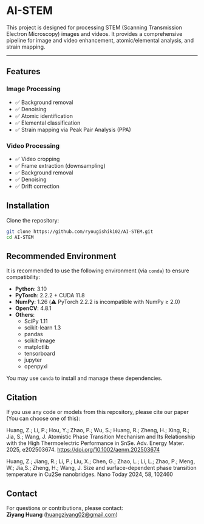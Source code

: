 # AI-STEM

This project is designed for processing STEM (Scanning Transmission Electron Microscopy) images and videos. It provides a comprehensive pipeline for image and video enhancement, atomic/elemental analysis, and strain mapping.

---

## Features

###  Image Processing
- ✅ Background removal
- ✅ Denoising
- ✅ Atomic identification
- ✅ Elemental classification
- ✅ Strain mapping via Peak Pair Analysis (PPA)

###  Video Processing
- ✅ Video cropping
- ✅ Frame extraction (downsampling)
- ✅ Background removal
- ✅ Denoising
- ✅ Drift correction



##  Installation

Clone the repository:

```bash
git clone https://github.com/ryougishiki02/AI-STEM.git
cd AI-STEM
```



## Recommended Environment

It is recommended to use the following environment (via `conda`) to ensure compatibility:

- **Python**: 3.10 
- **PyTorch**: 2.2.2 + CUDA 11.8  
- **NumPy**: 1.26 (⚠️ PyTorch 2.2.2 is incompatible with NumPy ≥ 2.0)  
- **OpenCV**: 4.8.1  
- **Others**:  
  - SciPy 1.11  
  - scikit-learn 1.3  
  - pandas  
  - scikit-image  
  - matplotlib  
  - tensorboard  
  - jupyter  
  - openpyxl  

You may use `conda` to install and manage these dependencies.



## Citation

If you use any code or models from this repository, please cite our paper (You can choose one of this):

Huang, Z.; Li, P.; Hou, Y.; Zhao, P.; Wu, S.; Huang, R.; Zheng, H.; Xing, R.; Jia, S.; Wang, J. Atomistic Phase Transition Mechanism and Its Relationship with the High Thermoelectric Performance in SnSe. Adv. Energy Mater. 2025, e202503674. https://doi.org/10.1002/aenm.202503674

Huang, Z.; Jiang, R.; Li, P.; Liu, X.; Chen, G.; Zhao, L.; Li, L.; Zhao, P.; Meng, W.; Jia,S.; Zheng, H.; Wang, J. Size and surface-dependent phase transition temperature in Cu2Se nanobridges. Nano Today 2024, 58, 102460



## Contact

For questions or contributions, please contact:  
**Ziyang Huang** (huangziyang02@gmail.com)

